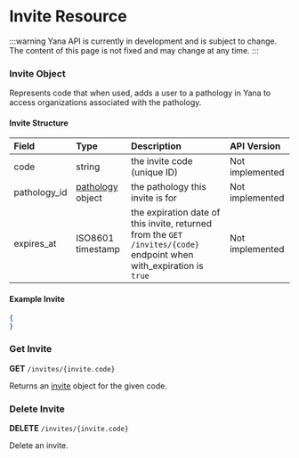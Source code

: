 # Invite Resource

:::warning
Yana API is currently in development and is subject to change. The content of this page is not fixed and may change at any time.
:::

### Invite Object

Represents code that when used, adds a user to a pathology in Yana to access organizations associated with the pathology.

#### Invite Structure

| Field                         | Type                                                              | Description                                                                                                                               | API Version       |
| :---                          | :---                                                              | :---                                                                                                                                      | :---              |
| code                          | string                                                            | the invite code (unique ID)                                                                                                               | Not implemented   |
| pathology_id                  | [pathology](/docs/resources/pathology#pathology-object) object    | the pathology this invite is for                                                                                                          | Not implemented   |
| expires_at                    | ISO8601 timestamp                                                 | the expiration date of this invite, returned from the `GET /invites/{code}` endpoint when with_expiration is `true`                       | Not implemented   |

#### Example Invite

```json
{
}
```

### Get Invite

**GET** `/invites/{invite.code}`

Returns an [invite](#invite-object) object for the given code.

### Delete Invite

**DELETE** `/invites/{invite.code}`

Delete an invite.
